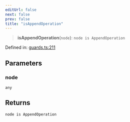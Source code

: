 ```yaml
---
editUrl: false
next: false
prev: false
title: "isAppendOperation"
---
```


> **isAppendOperation**(`node`): `node is AppendOperation`

Defined in: [guards.ts:211](https://github.com/rcs-agents/rcs-lang/blob/2c0291a4209143052b64b2c6ec7573ef29bacea2/packages/ast/src/guards.ts#L211)

## Parameters

### node

`any`

## Returns

`node is AppendOperation`
